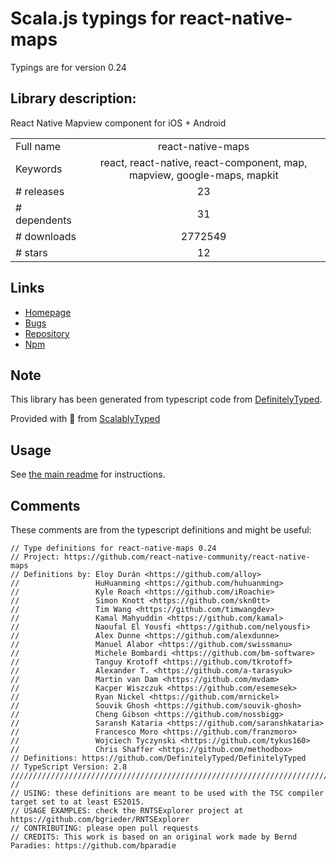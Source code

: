 
# Scala.js typings for react-native-maps

Typings are for version 0.24

## Library description:
React Native Mapview component for iOS + Android

|                    |                 |
| ------------------ | :-------------: |
| Full name          | react-native-maps |
| Keywords           | react, react-native, react-component, map, mapview, google-maps, mapkit |
| # releases         | 23 |
| # dependents       | 31 |
| # downloads        | 2772549 |
| # stars            | 12 |

## Links
- [Homepage](https://github.com/react-native-community/react-native-maps#readme)
- [Bugs](https://github.com/react-native-community/react-native-maps/issues)
- [Repository](https://github.com/react-native-community/react-native-maps)
- [Npm](https://www.npmjs.com/package/react-native-maps)
    


## Note
This library has been generated from typescript code from [DefinitelyTyped](https://definitelytyped.org).

Provided with :purple_heart: from [ScalablyTyped](https://github.com/oyvindberg/ScalablyTyped)

## Usage
See [the main readme](../../readme.md) for instructions.

## Comments

These comments are from the typescript definitions and might be useful:
```
// Type definitions for react-native-maps 0.24
// Project: https://github.com/react-native-community/react-native-maps
// Definitions by: Eloy Durán <https://github.com/alloy>
//                 HuHuanming <https://github.com/huhuanming>
//                 Kyle Roach <https://github.com/iRoachie>
//                 Simon Knott <https://github.com/skn0tt>
//                 Tim Wang <https://github.com/timwangdev>
//                 Kamal Mahyuddin <https://github.com/kamal>
//                 Naoufal El Yousfi <https://github.com/nelyousfi>
//                 Alex Dunne <https://github.com/alexdunne>
//                 Manuel Alabor <https://github.com/swissmanu>
//                 Michele Bombardi <https://github.com/bm-software>
//                 Tanguy Krotoff <https://github.com/tkrotoff>
//                 Alexander T. <https://github.com/a-tarasyuk>
//                 Martin van Dam <https://github.com/mvdam>
//                 Kacper Wiszczuk <https://github.com/esemesek>
//                 Ryan Nickel <https://github.com/mrnickel>
//                 Souvik Ghosh <https://github.com/souvik-ghosh>
//                 Cheng Gibson <https://github.com/nossbigg>
//                 Saransh Kataria <https://github.com/saranshkataria>
//                 Francesco Moro <https://github.com/franzmoro>
//                 Wojciech Tyczynski <https://github.com/tykus160>
//                 Chris Shaffer <https://github.com/methodbox>
// Definitions: https://github.com/DefinitelyTyped/DefinitelyTyped
// TypeScript Version: 2.8
///////////////////////////////////////////////////////////////////////////////////////////////////////////////////////////
//
// USING: these definitions are meant to be used with the TSC compiler target set to at least ES2015.
// USAGE EXAMPLES: check the RNTSExplorer project at https://github.com/bgrieder/RNTSExplorer
// CONTRIBUTING: please open pull requests
// CREDITS: This work is based on an original work made by Bernd Paradies: https://github.com/bparadie

```

